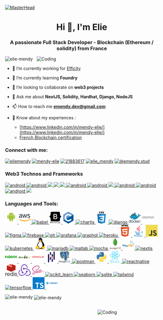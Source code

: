 [![MasterHead](https://user-images.githubusercontent.com/95478989/198955082-6e78ebb5-e1e4-49f9-8d32-6e5af3984dcd.gif)](https://rishavchanda.io)
<h1 align="center">Hi 👋, I'm Elie</h1>
<h3 align="center">A passionate Full Stack Developer - Blockchain (Ethereum / solidity) from France</h3>
<img align="right" alt="Coding" width="400" src="https://i.pinimg.com/originals/e8/f4/53/e8f453469a3ec97ecd354df465d73913.gif">

<p align="left"> <img src="https://komarev.com/ghpvc/?username=elie-mendy&label=Profile%20views&color=0e75b6&style=flat" alt="elie-mendy" /> </p>


- 🔭 I’m currently working for [Efficity](https://www.efficity.com)

- 🌱 I’m currently learning **Foundry**

- 👯 I’m looking to collaborate on **web3 projects**

- 💬 Ask me about **NextJS, Solidity, Hardhat, Django, NodeJS**

- 📫 How to reach me **emendy.dev@gmail.com**

- 📄 Know about my experiences :
    - [https://www.linkedin.com/in/mendy-elie/](https://www.linkedin.com/in/mendy-elie/)
    - <a href="https://certificate.bcdiploma.com/check/404F49E8BEDDD12B2A32C023DAC444E4E79DE8A32B65F7D1A156153C5DE24523UHBTWlRzNE9KTjNMKzZDTHBlNjVtbUk1b3Z2Sms1bTliWjR1UmpCYXFqTjZOb09U">French Blockchain certification</a>

<h3 align="left">Connect with me:</h3>
<p align="left">
<a href="https://twitter.com/eliemendy" target="blank"><img align="center" src="https://raw.githubusercontent.com/rahuldkjain/github-profile-readme-generator/master/src/images/icons/Social/twitter.svg" alt="eliemendy" height="30" width="40" /></a>
<a href="https://linkedin.com/in/mendy-elie" target="blank"><img align="center" src="https://raw.githubusercontent.com/rahuldkjain/github-profile-readme-generator/master/src/images/icons/Social/linked-in-alt.svg" alt="mendy-elie" height="30" width="40" /></a>
<a href="https://stackoverflow.com/users/21883617" target="blank"><img align="center" src="https://raw.githubusercontent.com/rahuldkjain/github-profile-readme-generator/master/src/images/icons/Social/stack-overflow.svg" alt="21883617" height="30" width="40" /></a>
<a href="https://instagram.com/elie_mendy" target="blank"><img align="center" src="https://raw.githubusercontent.com/rahuldkjain/github-profile-readme-generator/master/src/images/icons/Social/instagram.svg" alt="elie_mendy" height="30" width="40" /></a>
<a href="https://medium.com/@emendy.stud" target="blank"><img align="center" src="https://raw.githubusercontent.com/rahuldkjain/github-profile-readme-generator/master/src/images/icons/Social/medium.svg" alt="@emendy.stud" height="30" width="40" /></a>
</p>


<h3 align="left">Web3 Technos and Frameworks</h3>
<p align="left"> 
    <a href="https://ethereum.org/fr" target="_blank" rel="noreferrer"> <img src="https://www.vectorlogo.zone/logos/ethereum/ethereum-icon.svg" alt="android" width="40" height="40"/> </a> 
    <a href="https://soliditylang.org" target="_blank" rel="noreferrer"> <img src="https://upload.wikimedia.org/wikipedia/commons/thumb/9/98/Solidity_logo.svg/579px-Solidity_logo.svg.png" alt="android" width="40" height="40"/> </a> 
    <a href="https://trufflesuite.com" target="_blank" rel="noreferrer"> <img src="https://github.com/Elie-Mendy/Elie-Mendy/assets/56347880/3cab2808-2fee-4b55-9b25-118b6bf2d8f1"/> </a> 
    <a href="https://trufflesuite.com/blog/introducing-ganache-7/" target="_blank" rel="noreferrer"> <img src="https://github.com/Elie-Mendy/Elie-Mendy/assets/56347880/38a12071-0293-4d56-8e5a-95ddb3d0e9fe"/> </a> 
    <a href="https://hardhat.org" target="_blank" rel="noreferrer"> <img src="https://github.com/Elie-Mendy/Elie-Mendy/assets/56347880/292460a2-311b-4dff-bd68-ed5192cd3c0f"/> </a> 
    <a href="https://book.getfoundry.sh" target="_blank" rel="noreferrer"> <img src="https://assets-global.website-files.com/6364e65656ab107e465325d2/637aed6751438b58df4f23db_vsOHSnFCWFd7F4FKD3WyqVs5OL1bbnm-OYI7HxjENC8.png" alt="android" width="40" height="40"/> </a> 
    <a href="https://web3js.org" target="_blank" rel="noreferrer"> <img src="https://github.com/Elie-Mendy/Elie-Mendy/assets/56347880/413f1762-bc15-490c-ae6c-fd54aeab5c19" alt="android" width="40" height="40"/> </a> 
    <a href="[https://web3js.org](https://docs.ethers.org/v5/)" target="_blank" rel="noreferrer"> <img src="https://github.com/Elie-Mendy/Elie-Mendy/assets/56347880/fc71cac8-131b-4fcd-8e32-7654b32617eb"/> </a> 
    <a href="https://wagmi.sh" target="_blank" rel="noreferrer"> <img src="https://raw.githubusercontent.com/wagmi-dev/.github/main/content/logo-dark.svg" alt="android" width="40" height="40"/> </a> 
    <a href="https://viem.sh" target="_blank" rel="noreferrer"> <img src="https://github.com/Elie-Mendy/Elie-Mendy/assets/56347880/1da9e39a-cf71-4139-bbe9-ff726a85358c" alt="android" width="40" height="40"/> </a> 
    <a href="https://www.rainbowkit.com" target="_blank" rel="noreferrer"> <img src="https://github.com/Elie-Mendy/Elie-Mendy/assets/56347880/6de8c661-549b-4561-9745-4eff3d6216d9" alt="android" width="40" height="40"/> </a> 
    <a href="https://walletconnect.com" target="_blank" rel="noreferrer"> <img src="https://github.com/Elie-Mendy/Elie-Mendy/assets/56347880/9d6e87b8-ba16-44ff-bc09-d33fa1b96788"/> </a> 
</p>



<h3 align="left">Languages and Tools:</h3>


<p align="left"> <a href="https://developer.android.com" target="_blank" rel="noreferrer"> <img src="https://raw.githubusercontent.com/devicons/devicon/master/icons/android/android-original-wordmark.svg" alt="android" width="40" height="40"/> </a> <a href="https://aws.amazon.com" target="_blank" rel="noreferrer"> <img src="https://raw.githubusercontent.com/devicons/devicon/master/icons/amazonwebservices/amazonwebservices-original-wordmark.svg" alt="aws" width="40" height="40"/> </a> <a href="https://babeljs.io/" target="_blank" rel="noreferrer"> <img src="https://www.vectorlogo.zone/logos/babeljs/babeljs-icon.svg" alt="babel" width="40" height="40"/> </a> <a href="https://getbootstrap.com" target="_blank" rel="noreferrer"> <img src="https://raw.githubusercontent.com/devicons/devicon/master/icons/bootstrap/bootstrap-plain-wordmark.svg" alt="bootstrap" width="40" height="40"/> </a> <a href="https://www.cprogramming.com/" target="_blank" rel="noreferrer"> <img src="https://raw.githubusercontent.com/devicons/devicon/master/icons/c/c-original.svg" alt="c" width="40" height="40"/> </a> <a href="https://www.chartjs.org" target="_blank" rel="noreferrer"> <img src="https://www.chartjs.org/media/logo-title.svg" alt="chartjs" width="40" height="40"/> </a> <a href="https://www.w3schools.com/css/" target="_blank" rel="noreferrer"> <img src="https://raw.githubusercontent.com/devicons/devicon/master/icons/css3/css3-original-wordmark.svg" alt="css3" width="40" height="40"/> </a> <a href="https://www.djangoproject.com/" target="_blank" rel="noreferrer"> <img src="https://cdn.worldvectorlogo.com/logos/django.svg" alt="django" width="40" height="40"/> </a> <a href="https://www.docker.com/" target="_blank" rel="noreferrer"> <img src="https://raw.githubusercontent.com/devicons/devicon/master/icons/docker/docker-original-wordmark.svg" alt="docker" width="40" height="40"/> </a> <a href="https://expressjs.com" target="_blank" rel="noreferrer"> <img src="https://raw.githubusercontent.com/devicons/devicon/master/icons/express/express-original-wordmark.svg" alt="express" width="40" height="40"/> </a> <a href="https://www.figma.com/" target="_blank" rel="noreferrer"> <img src="https://www.vectorlogo.zone/logos/figma/figma-icon.svg" alt="figma" width="40" height="40"/> </a> <a href="https://firebase.google.com/" target="_blank" rel="noreferrer"> <img src="https://www.vectorlogo.zone/logos/firebase/firebase-icon.svg" alt="firebase" width="40" height="40"/> </a> <a href="https://git-scm.com/" target="_blank" rel="noreferrer"> <img src="https://www.vectorlogo.zone/logos/git-scm/git-scm-icon.svg" alt="git" width="40" height="40"/> </a> <a href="https://grafana.com" target="_blank" rel="noreferrer"> <img src="https://www.vectorlogo.zone/logos/grafana/grafana-icon.svg" alt="grafana" width="40" height="40"/> </a> <a href="https://graphql.org" target="_blank" rel="noreferrer"> <img src="https://www.vectorlogo.zone/logos/graphql/graphql-icon.svg" alt="graphql" width="40" height="40"/> </a> <a href="https://heroku.com" target="_blank" rel="noreferrer"> <img src="https://www.vectorlogo.zone/logos/heroku/heroku-icon.svg" alt="heroku" width="40" height="40"/> </a> <a href="https://www.w3.org/html/" target="_blank" rel="noreferrer"> <img src="https://raw.githubusercontent.com/devicons/devicon/master/icons/html5/html5-original-wordmark.svg" alt="html5" width="40" height="40"/> </a> <a href="https://www.java.com" target="_blank" rel="noreferrer"> <img src="https://raw.githubusercontent.com/devicons/devicon/master/icons/java/java-original.svg" alt="java" width="40" height="40"/> </a> <a href="https://developer.mozilla.org/en-US/docs/Web/JavaScript" target="_blank" rel="noreferrer"> <img src="https://raw.githubusercontent.com/devicons/devicon/master/icons/javascript/javascript-original.svg" alt="javascript" width="40" height="40"/> </a> <a href="https://kubernetes.io" target="_blank" rel="noreferrer"> <img src="https://www.vectorlogo.zone/logos/kubernetes/kubernetes-icon.svg" alt="kubernetes" width="40" height="40"/> </a> <a href="https://www.linux.org/" target="_blank" rel="noreferrer"> <img src="https://raw.githubusercontent.com/devicons/devicon/master/icons/linux/linux-original.svg" alt="linux" width="40" height="40"/> </a> <a href="https://mariadb.org/" target="_blank" rel="noreferrer"> <img src="https://www.vectorlogo.zone/logos/mariadb/mariadb-icon.svg" alt="mariadb" width="40" height="40"/> </a> <a href="https://www.mathworks.com/" target="_blank" rel="noreferrer"> <img src="https://upload.wikimedia.org/wikipedia/commons/2/21/Matlab_Logo.png" alt="matlab" width="40" height="40"/> </a> <a href="https://mochajs.org" target="_blank" rel="noreferrer"> <img src="https://www.vectorlogo.zone/logos/mochajs/mochajs-icon.svg" alt="mocha" width="40" height="40"/> </a> <a href="https://www.mongodb.com/" target="_blank" rel="noreferrer"> <img src="https://raw.githubusercontent.com/devicons/devicon/master/icons/mongodb/mongodb-original-wordmark.svg" alt="mongodb" width="40" height="40"/> </a> <a href="https://www.mysql.com/" target="_blank" rel="noreferrer"> <img src="https://raw.githubusercontent.com/devicons/devicon/master/icons/mysql/mysql-original-wordmark.svg" alt="mysql" width="40" height="40"/> </a> <a href="https://nextjs.org/" target="_blank" rel="noreferrer"> <img src="https://cdn.worldvectorlogo.com/logos/nextjs-2.svg" alt="nextjs" width="40" height="40"/> </a> <a href="https://www.nginx.com" target="_blank" rel="noreferrer"> <img src="https://raw.githubusercontent.com/devicons/devicon/master/icons/nginx/nginx-original.svg" alt="nginx" width="40" height="40"/> </a> <a href="https://nodejs.org" target="_blank" rel="noreferrer"> <img src="https://raw.githubusercontent.com/devicons/devicon/master/icons/nodejs/nodejs-original-wordmark.svg" alt="nodejs" width="40" height="40"/> </a> <a href="https://www.oracle.com/" target="_blank" rel="noreferrer"> <img src="https://raw.githubusercontent.com/devicons/devicon/master/icons/oracle/oracle-original.svg" alt="oracle" width="40" height="40"/> </a> <a href="https://pandas.pydata.org/" target="_blank" rel="noreferrer"> <img src="https://raw.githubusercontent.com/devicons/devicon/2ae2a900d2f041da66e950e4d48052658d850630/icons/pandas/pandas-original.svg" alt="pandas" width="40" height="40"/> </a> <a href="https://www.postgresql.org" target="_blank" rel="noreferrer"> <img src="https://raw.githubusercontent.com/devicons/devicon/master/icons/postgresql/postgresql-original-wordmark.svg" alt="postgresql" width="40" height="40"/> </a> <a href="https://postman.com" target="_blank" rel="noreferrer"> <img src="https://www.vectorlogo.zone/logos/getpostman/getpostman-icon.svg" alt="postman" width="40" height="40"/> </a> <a href="https://www.python.org" target="_blank" rel="noreferrer"> <img src="https://raw.githubusercontent.com/devicons/devicon/master/icons/python/python-original.svg" alt="python" width="40" height="40"/> </a> <a href="https://reactjs.org/" target="_blank" rel="noreferrer"> <img src="https://raw.githubusercontent.com/devicons/devicon/master/icons/react/react-original-wordmark.svg" alt="react" width="40" height="40"/> </a> <a href="https://reactnative.dev/" target="_blank" rel="noreferrer"> <img src="https://reactnative.dev/img/header_logo.svg" alt="reactnative" width="40" height="40"/> </a> <a href="https://redis.io" target="_blank" rel="noreferrer"> <img src="https://raw.githubusercontent.com/devicons/devicon/master/icons/redis/redis-original-wordmark.svg" alt="redis" width="40" height="40"/> </a> <a href="https://redux.js.org" target="_blank" rel="noreferrer"> <img src="https://raw.githubusercontent.com/devicons/devicon/master/icons/redux/redux-original.svg" alt="redux" width="40" height="40"/> </a> <a href="https://sass-lang.com" target="_blank" rel="noreferrer"> <img src="https://raw.githubusercontent.com/devicons/devicon/master/icons/sass/sass-original.svg" alt="sass" width="40" height="40"/> </a> <a href="https://scikit-learn.org/" target="_blank" rel="noreferrer"> <img src="https://upload.wikimedia.org/wikipedia/commons/0/05/Scikit_learn_logo_small.svg" alt="scikit_learn" width="40" height="40"/> </a> <a href="https://seaborn.pydata.org/" target="_blank" rel="noreferrer"> <img src="https://seaborn.pydata.org/_images/logo-mark-lightbg.svg" alt="seaborn" width="40" height="40"/> </a> <a href="https://www.sqlite.org/" target="_blank" rel="noreferrer"> <img src="https://www.vectorlogo.zone/logos/sqlite/sqlite-icon.svg" alt="sqlite" width="40" height="40"/> </a> <a href="https://tailwindcss.com/" target="_blank" rel="noreferrer"> <img src="https://www.vectorlogo.zone/logos/tailwindcss/tailwindcss-icon.svg" alt="tailwind" width="40" height="40"/> </a> <a href="https://www.tensorflow.org" target="_blank" rel="noreferrer"> <img src="https://www.vectorlogo.zone/logos/tensorflow/tensorflow-icon.svg" alt="tensorflow" width="40" height="40"/> </a> <a href="https://www.typescriptlang.org/" target="_blank" rel="noreferrer"> <img src="https://raw.githubusercontent.com/devicons/devicon/master/icons/typescript/typescript-original.svg" alt="typescript" width="40" height="40"/> </a> <a href="https://webpack.js.org" target="_blank" rel="noreferrer"> <img src="https://raw.githubusercontent.com/devicons/devicon/d00d0969292a6569d45b06d3f350f463a0107b0d/icons/webpack/webpack-original-wordmark.svg" alt="webpack" width="40" height="40"/> </a> </p>

<p><img align="left" src="https://github-readme-stats.vercel.app/api/top-langs?username=elie-mendy&show_icons=true&locale=en&layout=compact&theme=tokyonight" alt="elie-mendy" /></p>



<p>&nbsp;<img align="center" src="https://github-readme-stats.vercel.app/api?username=elie-mendy&show_icons=true&locale=en&hide=issues,contribs&rank_icon=github&theme=tokyonight" alt="elie-mendy" /></p>

<br/>

<img align="right" alt="Coding" width="200" src="https://user-images.githubusercontent.com/74038190/219925470-37670a3b-c3e2-4af7-b468-673c6dd99d16.png">


<!-- 
https://github.com/anuraghazra/github-readme-stats#adding-private-contributions-count-to-total-commits-count -->
